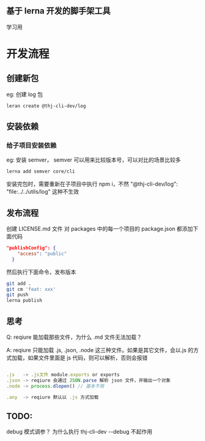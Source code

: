 ## 基于 lerna 开发的脚手架工具

学习用

# 开发流程

## 创建新包

eg: 创建 log 包

```bash
leran create @thj-cli-dev/log
```

## 安装依赖

### 给子项目安装依赖

eg: 安装 semver， semver 可以用来比较版本号，可以对比的场景比较多

```bash
lerna add semver core/cli
```

安装完包时，需要重新在子项目中执行 npm i，不然 "@thj-cli-dev/log": "file:../../utils/log" 这种不生效

## 发布流程

创建 LICENSE.md 文件
对 packages 中的每一个项目的 package.json 都添加下面代码

```json
"publishConfig": {
    "access": "public"
  }
```

然后执行下面命令，发布版本

```bash
git add .
git cm 'feat: xxx'
git push
lerna publish
```

## 思考

Q: reqiure 能加载那些文件，为什么 .md 文件无法加载？

A: reqiure 只能加载 .js, .json, .node 这三种文件。如果是其它文件，会以.js 的方式加载，如果文件里面是 js 代码，则可以解析，否则会报错

```js

.js   -> .js文件 module.exports or exports
.json -> reqiure 会通过 JSON.parse 解析 json 文件，并输出一个对象
.node -> process.dlopen() // 基本不用

.any  -> reqiure 默认以 .js 方式加载
```

## TODO:

debug 模式调参？
为什么执行 thj-cli-dev --debug 不起作用
